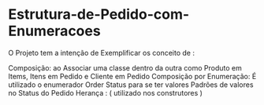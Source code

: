 # Estrutura-de-Pedido-com-Enumeracoes

O Projeto tem a intenção de Exemplificar os conceito de :

Composição: ao Associar uma classe dentro da outra como Produto em Items, Itens em Pedido e Cliente em Pedido
Composição por Enumeração: É utilizado o enumerador Order Status para se ter valores Padrões de valores no Status do Pedido
Herança : ( utilizado nos construtores )
